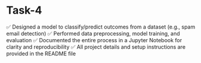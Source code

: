 # Task-4
✅ Designed a model to classify/predict outcomes from a dataset (e.g., spam email detection) ✅ Performed data preprocessing, model training, and evaluation ✅ Documented the entire process in a Jupyter Notebook for clarity and reproducibility ✅ All project details and setup instructions are provided in the README file
